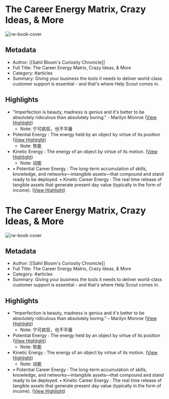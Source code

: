 # The Career Energy Matrix, Crazy Ideas, & More

![rw-book-cover](https://readwise-assets.s3.amazonaws.com/static/images/article3.5c705a01b476.png)

## Metadata
- Author: [[Sahil Bloom's Curiosity Chronicle]]
- Full Title: The Career Energy Matrix, Crazy Ideas, & More
- Category: #articles
- Summary: Giving your business the tools it needs to deliver world-class customer support is essential - and that's where Help Scout comes in.

## Highlights
- "Imperfection is beauty, madness is genius and it's better to be absolutely ridiculous than absolutely boring." - Marilyn Monroe ([View Highlight](https://read.readwise.io/read/01gfawykm53zqk0p5y1kyvsqrs))
    - Note: 宁可疯狂，也不平庸
- Potential Energy : The energy held by an object by virtue of its position ([View Highlight](https://read.readwise.io/read/01gfax2gfadh8yfh5sx7ey9dvr))
    - Note: 势能
- Kinetic Energy : The energy of an object by virtue of its motion. ([View Highlight](https://read.readwise.io/read/01gfax3rmam18tc8526nzfhec4))
    - Note: 动能
- • Potential Career Energy : The long-term accumulation of skills, knowledge, and networks—intangible assets—that compound and stand ready to be deployed.
  • Kinetic Career Energy : The real time release of tangible assets that generate present day value (typically in the form of income). ([View Highlight](https://read.readwise.io/read/01gfaxd97hg5xyddxj5w0ygthp))
# The Career Energy Matrix, Crazy Ideas, & More

![rw-book-cover](https://readwise-assets.s3.amazonaws.com/static/images/article3.5c705a01b476.png)

## Metadata
- Author: [[Sahil Bloom's Curiosity Chronicle]]
- Full Title: The Career Energy Matrix, Crazy Ideas, & More
- Category: #articles
- Summary: Giving your business the tools it needs to deliver world-class customer support is essential - and that's where Help Scout comes in.

## Highlights
- "Imperfection is beauty, madness is genius and it's better to be absolutely ridiculous than absolutely boring." - Marilyn Monroe ([View Highlight](https://read.readwise.io/read/01gfawykm53zqk0p5y1kyvsqrs))
    - Note: 宁可疯狂，也不平庸
- Potential Energy : The energy held by an object by virtue of its position ([View Highlight](https://read.readwise.io/read/01gfax2gfadh8yfh5sx7ey9dvr))
    - Note: 势能
- Kinetic Energy : The energy of an object by virtue of its motion. ([View Highlight](https://read.readwise.io/read/01gfax3rmam18tc8526nzfhec4))
    - Note: 动能
- • Potential Career Energy : The long-term accumulation of skills, knowledge, and networks—intangible assets—that compound and stand ready to be deployed.
  • Kinetic Career Energy : The real time release of tangible assets that generate present day value (typically in the form of income). ([View Highlight](https://read.readwise.io/read/01gfaxd97hg5xyddxj5w0ygthp))
